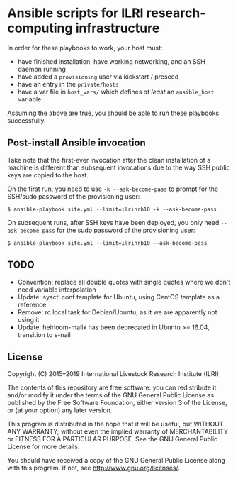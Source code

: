 # Ansible scripts for ILRI research-computing infrastructure
In order for these playbooks to work, your host must:

- have finished installation, have working networking, and an SSH daemon running
- have added a `provisioning` user via kickstart / preseed
- have an entry in the `private/hosts`
- have a var file in `host_vars/` which defines _at least_ an `ansible_host` variable

Assuming the above are true, you should be able to run these playbooks successfully.

## Post-install Ansible invocation
Take note that the first-ever invocation after the clean installation of a machine is different than subsequent invocations due to the way SSH public keys are copied to the host.

On the first run, you need to use `-k --ask-become-pass` to prompt for the SSH/sudo password of the provisioning user:

    $ ansible-playbook site.yml --limit=ilrinrb10 -k --ask-become-pass

On subsequent runs, after SSH keys have been deployed, you only need `--ask-become-pass` for the sudo password of the provisioning user:

    $ ansible-playbook site.yml --limit=ilrinrb10 --ask-become-pass

## TODO

- Convention: replace all double quotes with single quotes where we don't need variable interpolation
- Update: sysctl.conf template for Ubuntu, using CentOS template as a reference
- Remove: rc.local task for Debian/Ubuntu, as it we are apparently not using it
- Update: heirloom-mailx has been deprecated in Ubuntu >= 16.04, transition to s-nail

## License
Copyright (C) 2015–2019 International Livestock Research Institute (ILRI)

The contents of this repository are free software: you can redistribute
it and/or modify it under the terms of the GNU General Public License
as published by the Free Software Foundation, either version 3 of the
License, or (at your option) any later version.

This program is distributed in the hope that it will be useful,
but WITHOUT ANY WARRANTY; without even the implied warranty of
MERCHANTABILITY or FITNESS FOR A PARTICULAR PURPOSE.  See the
GNU General Public License for more details.

You should have received a copy of the GNU General Public License
along with this program.  If not, see <http://www.gnu.org/licenses/>.
